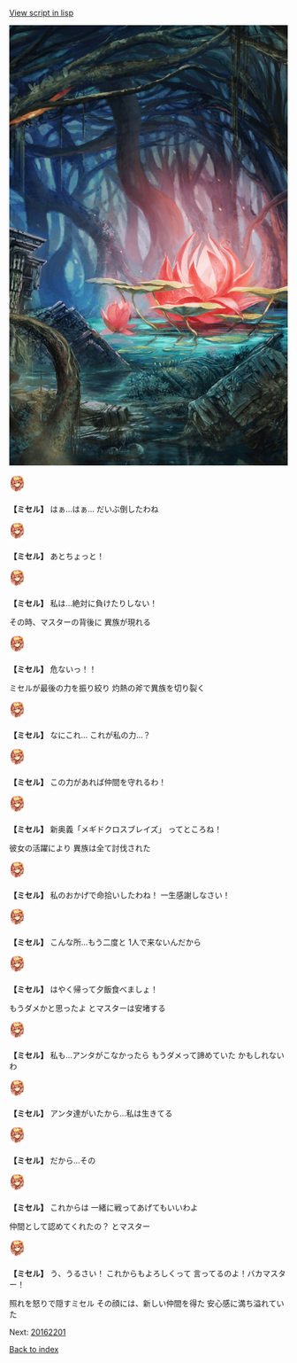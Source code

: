 [View script in lisp](../scripts/20151303.txt)

![bog.png](../images/backgrounds/bog.png)

<img src="../images/units/201511.png" alt="201511.png" height="34"/>

**【ミセル】**
はぁ…はぁ…
だいぶ倒したわね

<img src="../images/units/201511.png" alt="201511.png" height="34"/>

**【ミセル】**
あとちょっと！

<img src="../images/units/201511.png" alt="201511.png" height="34"/>

**【ミセル】**
私は…絶対に負けたりしない！

その時、マスターの背後に
異族が現れる

<img src="../images/units/201511.png" alt="201511.png" height="34"/>

**【ミセル】**
危ないっ！！

ミセルが最後の力を振り絞り
灼熱の斧で異族を切り裂く

<img src="../images/units/201511.png" alt="201511.png" height="34"/>

**【ミセル】**
なにこれ…
これが私の力…？

<img src="../images/units/201511.png" alt="201511.png" height="34"/>

**【ミセル】**
この力があれば仲間を守れるわ！

<img src="../images/units/201511.png" alt="201511.png" height="34"/>

**【ミセル】**
新奥義「メギドクロスブレイズ」
ってところね！

彼女の活躍により
異族は全て討伐された

<img src="../images/units/201511.png" alt="201511.png" height="34"/>

**【ミセル】**
私のおかげで命拾いしたわね！
一生感謝しなさい！

<img src="../images/units/201511.png" alt="201511.png" height="34"/>

**【ミセル】**
こんな所…もう二度と
1人で来ないんだから

<img src="../images/units/201511.png" alt="201511.png" height="34"/>

**【ミセル】**
はやく帰って夕飯食べましょ！

もうダメかと思ったよ
とマスターは安堵する

<img src="../images/units/201511.png" alt="201511.png" height="34"/>

**【ミセル】**
私も…アンタがこなかったら
もうダメって諦めていた
かもしれないわ

<img src="../images/units/201511.png" alt="201511.png" height="34"/>

**【ミセル】**
アンタ達がいたから…私は生きてる

<img src="../images/units/201511.png" alt="201511.png" height="34"/>

**【ミセル】**
だから…その

<img src="../images/units/201511.png" alt="201511.png" height="34"/>

**【ミセル】**
これからは
一緒に戦ってあげてもいいわよ

仲間として認めてくれたの？
とマスター

<img src="../images/units/201511.png" alt="201511.png" height="34"/>

**【ミセル】**
う、うるさい！ 
これからもよろしくって
言ってるのよ！バカマスター！

照れを怒りで隠すミセル
その顔には、新しい仲間を得た
安心感に満ち溢れていた

Next: [20162201](20162201.md)

[Back to index](index.md)
